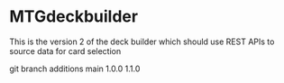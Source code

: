 # MTGdeckbuilder
This is the version 2 of the deck builder which should use REST APIs to source data for card selection

git branch additions
main
1.0.0
1.1.0
